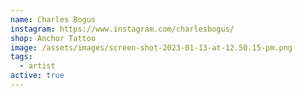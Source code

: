 ```yaml
---
name: Charles Bogus
instagram: https://www.instagram.com/charlesbogus/
shop: Anchor Tattoo
image: /assets/images/screen-shot-2023-01-13-at-12.50.15-pm.png
tags:
  - artist
active: true
---
```

